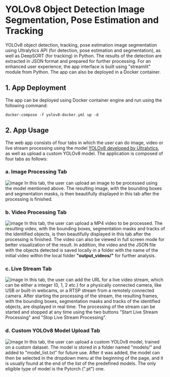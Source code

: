 # YOLOv8 Object Detection Image Segmentation, Pose Estimation and Tracking
YOLOv8 object detection, tracking, pose estimation image segmentation using Ultralytics API (for detection, pose estimation and segmentation), as well as DeepSORT (for tracking) in Python.
The results of the detection are extracted in JSON format and prepared for further processing.
For an enhanced user experience, the app interface is built using "streamlit" module from Python. The app can also be deployed in a Docker container.

## 1. App Deployment
The app can be deployed using Docker container engine and run using the following command:
```
docker-compose -f yolov8-docker.yml up -d
```

## 2. App Usage
The web app consists of four tabs in which the user can do image, video or live stream processing using the model [YOLOv8 developed by Ultralytics](https://github.com/ultralytics/ultralytics), as well as upload a custom YOLOv8 model. The application is composed of four tabs as follows:

### a. Image Processing Tab
![image](https://user-images.githubusercontent.com/48774025/221048940-748600fb-f4c4-4d43-9aaa-43e9ba278ad5.png)
In this tab, the user can upload an image to be processed using the model mentioned above. The resulting image, with the bounding boxes and segmentation masks, is then beautifully displayed in this tab after the processing is finished.

### b. Video Processing Tab
![image](https://user-images.githubusercontent.com/48774025/221053190-57d17253-d9c9-4a7b-8616-85f565a40dd4.png)
In this tab, the user can upload a MP4 video to be processed. The resulting video, with the bounding boxes, segmentation masks and tracks of the identified objects, is then beautifully displayed in this tab after the processing is finished. The video can also be viewed in full screen mode for better visualization of the result. In addition, the video and the JSON file with the objects detected is saved locally in a folder with the name of the initial video within the local folder **"output_videos/"** for further analysis.

### c. Live Stream Tab
![image](https://user-images.githubusercontent.com/48774025/221050282-673649d3-6cc2-4bab-b77a-4a738d0a325c.png)
In this tab, the user can add the URL for a live video stream, which can be either a integer (0, 1, 2 etc.) for a physically connected camera, like USB or built-in webcams, or a RTSP stream from a remotely connected camera. After starting the processing of the stream, the resulting frames, with the bounding boxes, segmentation masks and tracks of the identified objects, are displayed in real time. The processing of the stream can be started and stopped at any time using the two buttons "Start Live Stream Processing" and "Stop Live Stream Processing".

### d. Custom YOLOv8 Model Upload Tab
![image](https://github.com/BogdanMarghescu/YOLOv8-Image-Segmentation-Object-Detection-and-Tracking/assets/48774025/651192b1-ba55-4e8d-ab2f-d0810309f9ab)
In this tab, the user can upload a custom YOLOv8 model, trained on a custom dataset. The model is stored in a folder named "models/" and added to "model_list.txt" for future use. After it was added, the model can then be selected in the dropdown menu at the beginning of the page, and it is usually found at the end of the list of the predefined models. The only eligible type of model is the Pytorch (".pt") one.

